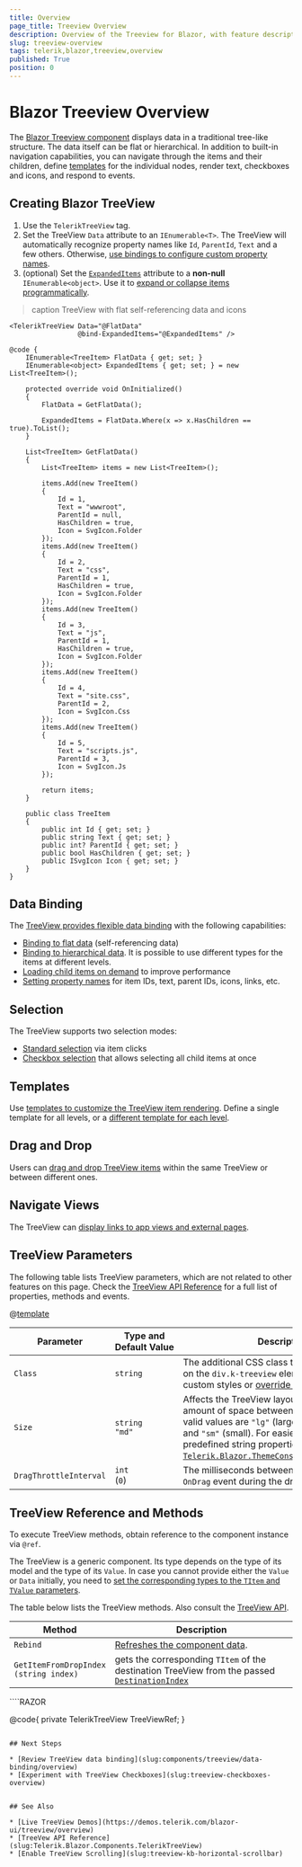 ```yaml
---
title: Overview
page_title: Treeview Overview
description: Overview of the Treeview for Blazor, with feature description.
slug: treeview-overview
tags: telerik,blazor,treeview,overview
published: True
position: 0
---
```


# Blazor Treeview Overview

The <a href="https://www.telerik.com/blazor-ui/treeview" target="_blank">Blazor Treeview component</a> displays data in a traditional tree-like structure. The data itself can be flat or hierarchical. In addition to built-in navigation capabilities, you can navigate through the items and their children, define [templates](slug:components/treeview/templates) for the individual nodes, render text, checkboxes and icons, and respond to events.

## Creating Blazor TreeView

1. Use the `TelerikTreeView` tag.
1. Set the TreeView `Data` attribute to an `IEnumerable<T>`. The TreeView will automatically recognize property names like `Id`, `ParentId`, `Text` and a few others. Otherwise, [use bindings to configure custom property names](slug:components/treeview/data-binding/overview#treeview-bindings).
1. (optional) Set the [`ExpandedItems`](slug:treeview-expand-items) attribute to a **non-null** `IEnumerable<object>`. Use it to [expand or collapse items programmatically](slug:treeview-expand-items#programmatically-expand-and-collapse-items).

>caption TreeView with flat self-referencing data and icons

````RAZOR
<TelerikTreeView Data="@FlatData"
                 @bind-ExpandedItems="@ExpandedItems" />

@code {
    IEnumerable<TreeItem> FlatData { get; set; }
    IEnumerable<object> ExpandedItems { get; set; } = new List<TreeItem>();

    protected override void OnInitialized()
    {
        FlatData = GetFlatData();

        ExpandedItems = FlatData.Where(x => x.HasChildren == true).ToList();
    }

    List<TreeItem> GetFlatData()
    {
        List<TreeItem> items = new List<TreeItem>();

        items.Add(new TreeItem()
        {
            Id = 1,
            Text = "wwwroot",
            ParentId = null,
            HasChildren = true,
            Icon = SvgIcon.Folder
        });
        items.Add(new TreeItem()
        {
            Id = 2,
            Text = "css",
            ParentId = 1,
            HasChildren = true,
            Icon = SvgIcon.Folder
        });
        items.Add(new TreeItem()
        {
            Id = 3,
            Text = "js",
            ParentId = 1,
            HasChildren = true,
            Icon = SvgIcon.Folder
        });
        items.Add(new TreeItem()
        {
            Id = 4,
            Text = "site.css",
            ParentId = 2,
            Icon = SvgIcon.Css
        });
        items.Add(new TreeItem()
        {
            Id = 5,
            Text = "scripts.js",
            ParentId = 3,
            Icon = SvgIcon.Js
        });

        return items;
    }

    public class TreeItem
    {
        public int Id { get; set; }
        public string Text { get; set; }
        public int? ParentId { get; set; }
        public bool HasChildren { get; set; }
        public ISvgIcon Icon { get; set; }
    }
}
````

## Data Binding

The [TreeView provides flexible data binding](slug:components/treeview/data-binding/overview) with the following capabilities:

* [Binding to flat data](slug:components/treeview/data-binding/flat-data) (self-referencing data)
* [Binding to hierarchical data](slug:components/treeview/data-binding/hierarchical-data). It is possible to use different types for the items at different levels.
* [Loading child items on demand](slug:components/treeview/data-binding/load-on-demand) to improve performance
* [Setting property names](slug:components/treeview/data-binding/overview#treeview-bindings) for item IDs, text, parent IDs, icons, links, etc.


## Selection

The TreeView supports two selection modes:

* [Standard selection](slug:treeview-selection-overview) via item clicks
* [Checkbox selection](slug:treeview-checkboxes-overview) that allows selecting all child items at once


## Templates

Use [templates to customize the TreeView item rendering](slug:components/treeview/templates). Define a single template for all levels, or a [different template for each level](slug:components/treeview/templates#different-templates-for-different-node-levels).


## Drag and Drop

Users can [drag and drop TreeView items](slug:treeview-drag-drop-overview) within the same TreeView or between different ones.


## Navigate Views

The TreeView can [display links to app views and external pages](slug:treeview-navigation).


## TreeView Parameters

The following table lists TreeView parameters, which are not related to other features on this page. Check the [TreeView API Reference](slug:Telerik.Blazor.Components.TelerikTreeView) for a full list of properties, methods and events.

@[template](/_contentTemplates/common/parameters-table-styles.md#table-layout)

| Parameter | Type and Default&nbsp;Value | Description |
| --- | --- | --- |
| `Class` | `string` | The additional CSS class that will be rendered on the `div.k-treeview` element. Use it to apply custom styles or [override the theme](slug:themes-override). |
| `Size` | `string` <br /> `"md"` | Affects the TreeView layout, for example the amount of space between items. The possible valid values are `"lg"` (large), `"md"` (medium) and `"sm"` (small). For easier setting, use the predefined string properties in class [`Telerik.Blazor.ThemeConstants.TreeView.Size`](slug:Telerik.Blazor.ThemeConstants.TreeView.Size). |
| `DragThrottleInterval` | `int` <br /> (`0`) | The milliseconds between each firing of the `OnDrag` event during the dragging operations.  |


## TreeView Reference and Methods

To execute TreeView methods, obtain reference to the component instance via `@ref`.

The TreeView is a generic component. Its type depends on the type of its model and the type of its `Value`. In case you cannot provide either the `Value` or `Data` initially, you need to [set the corresponding types to the `TItem` and `TValue` parameters](slug:common-features-data-binding-overview#component-type).

The table below lists the TreeView methods. Also consult the [TreeView API](slug:Telerik.Blazor.Components.TelerikTreeView).

| Method | Description |
| --- | --- |
| `Rebind` | [Refreshes the component data](slug:treeview-refresh-data#rebind-method). |
| `GetItemFromDropIndex` <br /> `(string index)` | gets the corresponding `TItem` of the destination TreeView from the passed [`DestinationIndex`](slug:grid-drag-drop-overview#event-arguments) |

<div class="skip-repl"></div>
````RAZOR
<TelerikTreeView @ref="@TreeViewRef" .../>

@code{
    private TelerikTreeView TreeViewRef;
}
````

## Next Steps

* [Review TreeView data binding](slug:components/treeview/data-binding/overview)
* [Experiment with TreeView Checkboxes](slug:treeview-checkboxes-overview)


## See Also

* [Live TreeView Demos](https://demos.telerik.com/blazor-ui/treeview/overview)
* [TreeVew API Reference](slug:Telerik.Blazor.Components.TelerikTreeView)
* [Enable TreeView Scrolling](slug:treeview-kb-horizontal-scrollbar)

